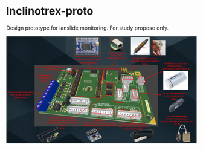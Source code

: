 # Inclinotrex-proto
Design prototype for lanslide monitoring. For study propose only.

![image](PCB_Design/Product_Image/img.jpg)
